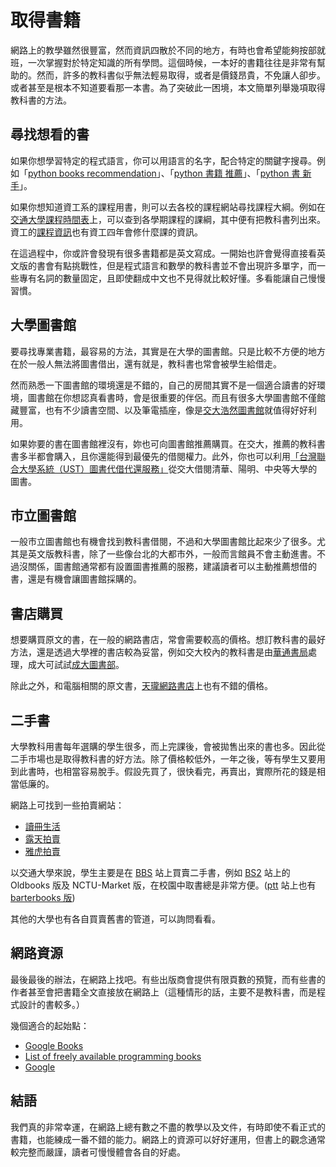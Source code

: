 # 取得書籍

網路上的教學雖然很豐富，然而資訊四散於不同的地方，有時也會希望能夠按部就班，一次掌握對於特定知識的所有學問。這個時候，一本好的書籍往往是非常有幫助的。然而，許多的教科書似乎無法輕易取得，或者是價錢昂貴，不免讓人卻步。或者甚至是根本不知道要看那一本書。為了突破此一困境，本文簡單列舉幾項取得教科書的方法。

## 尋找想看的書

如果你想學習特定的程式語言，你可以用語言的名字，配合特定的關鍵字搜尋。例如「[python books recommendation](https://www.google.com/search?q=python+books+recommendation)」、「[python 書籍 推薦](https://www.google.com/search?q=python+%E6%9B%B8%E7%B1%8D+%E6%8E%A8%E8%96%A6)」、「[python 書 新手](https://www.google.com/search?q=python+%E6%9B%B8+%E6%96%B0%E6%89%8B)」。

如果你想知道資工系的課程用書，則可以去各校的課程網站尋找課程大綱。例如在[交通大學課程時間表](http://timetable.nctu.edu.tw)上，可以查到各學期課程的課綱，其中便有把教科書列出來。資工的[課程資訊](http://www.cs.nctu.edu.tw/cswebsite/education)也有資工四年會修什麼課的資訊。

在這過程中，你或許會發現有很多書籍都是英文寫成。一開始也許會覺得直接看英文版的書會有點挑戰性，但是程式語言和數學的教科書並不會出現許多單字，而一些專有名詞的數量固定，且即使翻成中文也不見得就比較好懂。多看能讓自己慢慢習慣。

## 大學圖書館

要尋找專業書籍，最容易的方法，其實是在大學的圖書館。只是比較不方便的地方在於一般人無法將圖書借出，還有就是，教科書也常會被學生給借走。

然而熟悉一下圖書館的環境還是不錯的，自己的房間其實不是一個適合讀書的好環境，圖書館在你想認真看書時，會是很重要的伴侶。而且有很多大學圖書館不僅館藏豐富，也有不少讀書空間、以及筆電插座，像是[交大浩然圖書館](http://www.lib.nctu.edu.tw/)就值得好好利用。

如果妳要的書在圖書館裡沒有，妳也可向圖書館推薦購買。在交大，推薦的教科書書多半都會購入，且你還能得到最優先的借閱權力。此外，你也可以利用[「台灣聯合大學系統（UST）圖書代借代還服務」](http://ustcate.lib.nctu.edu.tw/)從交大借閱清華、陽明、中央等大學的圖書。

## 市立圖書館

一般市立圖書館也有機會找到教科書借閱，不過和大學圖書館比起來少了很多。尤其是英文版教科書，除了一些像台北的大都市外，一般而言館員不會主動進書。不過沒關係，圖書館通常都有設置圖書推薦的服務，建議讀者可以主動推薦想借的書，還是有機會讓圖書館採購的。

## 書店購買

想要購買原文的書，在一般的網路書店，常會需要較高的價格。想訂教科書的最好方法，還是透過大學裡的書店較為妥當，例如交大校內的教科書是由[華通書局](http://www.huatung.com/)處理，成大可試試[成大圖書部](http://www.nckubook.com.tw/)。

除此之外，和電腦相關的原文書，[天瓏網路書店](http://www.tenlong.com.tw/)上也有不錯的價格。

## 二手書

大學教科用書每年選購的學生很多，而上完課後，會被拋售出來的書也多。因此從二手市場也是取得教科書的好方法。除了價格較低外，一年之後，等有學生又要用到此書時，也相當容易脫手。假設先買了，很快看完，再賣出，實際所花的錢是相當低廉的。

網路上可找到一些拍賣網站：

*   [讀冊生活](http://www.taaze.tw)
*   [露天拍賣](http://www.ruten.com.tw)
*   [雅虎拍賣](http://tw.bid.yahoo.com)

以交通大學來說，學生主要是在 [BBS](http://ptt-kkman-pcman.org/bbs.html) 站上買賣二手書，例如 [BS2](telnet://bs2.to) 站上的 Oldbooks 版及 NCTU-Market 版，在校園中取書總是非常方便。([ptt](telnet://ptt.cc) 站上也有 [barterbooks 版](http://www.ptt.cc/bbs/barterbooks/index.html))

其他的大學也有各自買賣舊書的管道，可以詢問看看。

## 網路資源

最後最後的辦法，在網路上找吧。有些出版商會提供有限頁數的預覽，而有些書的作者甚至會把書籍全文直接放在網路上（這種情形的話，主要不是教科書，而是程式設計的書較多。）

幾個適合的起始點：

*   [Google Books](http://books.google.com)
*   [List of freely available programming books](http://stackoverflow.com/questions/194812/list-of-freely-available-programming-books)
*   [Google](http://www.google.com)

## 結語

我們真的非常幸運，在網路上總有數之不盡的教學以及文件，有時即使不看正式的書籍，也能練成一番不錯的能力。網路上的資源可以好好運用，但書上的觀念通常較完整而嚴謹，讀者可慢慢體會各自的好處。
